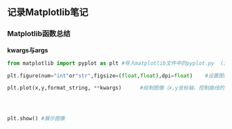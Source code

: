 ## 记录Matplotlib笔记
### Matplotlib函数总结


**kwargs与args**
```python
from matplotlib import pyplot as plt #导入matplotlib文件中的pyplot.py  (import matplotlib.pyplot as plt)

plt.figure(num="int"or"str",figsize=(float,float),dpi=float)    #设置图像窗口的参数（图像名字，图像大小，分辨率）

plt.plot(x,y,format_string, **kwargs)      #绘制图像（x,y坐标轴，控制曲线的格式字符串，更多条曲线(x,y,format_string)）




plt.show() #展示图像

```
